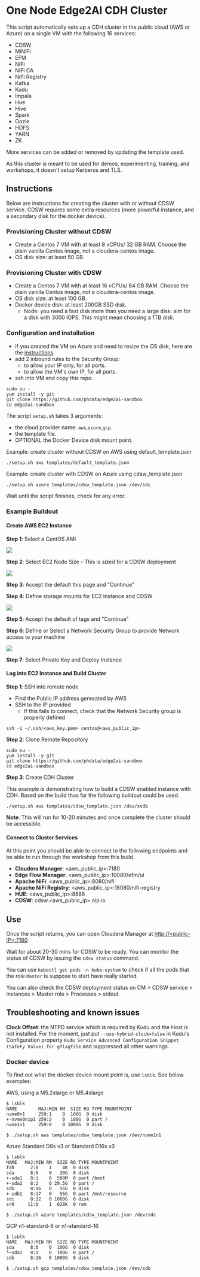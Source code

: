 # One Node Edge2AI CDH Cluster

This script automatically sets up a CDH cluster in the public cloud (AWS or Azure) on a single VM with the following 16 services:

- CDSW
- MiNiFi
- EFM
- NiFi
- NiFi CA
- NiFi Registry
- Kafka
- Kudu
- Impala
- Hue
- Hive
- Spark
- Oozie
- HDFS
- YARN
- ZK

More services can be added or removed by updating the template used.

As this cluster is meant to be used for demos, experimenting, training, and workshops, it doesn't setup Kerberos and TLS.

## Instructions

Below are instructions for creating the cluster with or without CDSW service. CDSW requires some extra resources (more powerful instance, and a secondary disk for the docker device).

### Provisioning Cluster without CDSW

- Create a Centos 7 VM with at least 8 vCPUs/ 32 GB RAM. Choose the plain vanilla Centos image, not a cloudera-centos image.
- OS disk size: at least 50 GB.

### Provisioning Cluster with CDSW

- Create a Centos 7 VM with at least 16 vCPUs/ 64 GB RAM. Choose the plain vanilla Centos image, not a cloudera-centos image.
- OS disk size: at least 100 GB.
- Docker device disk: at least 200GB SSD disk.
  - Node: you need a fast disk more than you need a large disk: aim for a disk with 3000 IOPS. This might mean choosing a 1TB disk.

### Configuration and installation

- If you created the VM on Azure and need to resize the OS disk, here are the [instructions](scripts/how-to-resize-os-disk.md).
- add 2 inbound rules to the Security Group:
  - to allow your IP only, for all ports.
  - to allow the VM's own IP, for all ports.
- ssh into VM and copy this repo.

```
sudo su -
yum install -y git
git clone https://github.com/phdata/edge2ai-sandbox
cd edge2ai-sandbox
```

The script `setup.sh` takes 3 arguments:
- the cloud provider name: `aws`,`azure`,`gcp`.
- the template file.
- OPTIONAL the Docker Device disk mount point.

Example: create cluster without CDSW on AWS using default_template.json
```
./setup.sh aws templates/default_template.json
```

Example: create cluster with CDSW on Azure using cdsw_template.json
```
./setup.sh azure templates/cdsw_template.json /dev/sdc
```

Wait until the script finishes, check for any error.

### Example Buildout

#### Create AWS EC2 Instance

**Step 1**: Select a CentOS AMI

![](images/aws_ami_selection.png)

**Step 2**: Select EC2 Node Size - This is sized for a CDSW deployment

![](images/ec2_sizing.png)

**Step 3**: Accept the default this page and "Continue"

**Step 4**: Define storage mounts for EC2 Instance and CDSW

![](images/ec2_storage.png)

**Step 5**: Accept the default of tags and "Continue"

**Step 6**: Define or Select a Network Security Group to provide Network access to your machine

![](images/network_security_group.png)

**Step 7**: Select Private Key and Deploy Instance

#### Log into EC2 Instance and Build Cluster

**Step 1**: SSH into remote node

- Find the Public IP address generated by AWS
- SSH to the IP provided
  - If this fails to connect, check that the Network Security group is properly defined

```
ssh -i ~/.ssh/<aws_key.pem> centos@<aws_public_ip>
```

**Step 2**: Clone Remote Repository

```
sudo su -
yum install -y git
git clone https://github.com/phdata/edge2ai-sandbox
cd edge2ai-sandbox
```

**Step 3**: Create CDH Cluster

This example is demonstrating how to build a CDSW enabled instance with CDH. Based on the build thus far the following buildout could be used.

```
./setup.sh aws templates/cdsw_template.json /dev/xvdb
```

**Note**: This will run for 10-20 minutes and once complete the cluster should be accessible.

#### Connect to Cluster Services

At this point you should be able to connect to the following endpoints and be able to run through the workshop from this build.

- **Cloudera Manager**: <aws_public_ip>:7180
- **Edge Flow Manager**: <aws_public_ip>:10080/efm/ui
- **Apache NiFi**: <aws_public_ip>:8080/nifi
- **Apache NiFi Registry**: <aws_public_ip>:18080/nifi-registry
- **HUE**: <aws_public_ip>:8888
- **CDSW**: cdsw.<aws_public_ip>.nip.io


## Use

Once the script returns, you can open Cloudera Manager at [http://<public-IP\>:7180](http://<public-IP>:7180)

Wait for about 20-30 mins for CDSW to be ready. You can monitor the status of CDSW by issuing the `cdsw status` command.

You can use `kubectl get pods -n kube-system` to check if all the pods that the role `Master` is suppose to start have really started.

You can also check the CDSW deployment status on CM > CDSW service > Instances > Master role > Processes > stdout.

## Troubleshooting and known issues

**Clock Offset**: the NTPD service which is required by Kudu and the Host is not installed. For the moment, just put
`--use-hybrid-clock=false`  in Kudu's Configuration property `Kudu Service Advanced Configuration Snippet (Safety Valve) for gflagfile` and suppressed all other warnings.

### Docker device

To find out what the docker device mount point is, use `lsblk`. See below examples:


AWS, using a M5.2xlarge or M5.4xlarge
```
$ lsblk
NAME        MAJ:MIN RM  SIZE RO TYPE MOUNTPOINT
nvme0n1     259:1    0  100G  0 disk
+-nvme0n1p1 259:2    0  100G  0 part /
nvme1n1     259:0    0 1000G  0 disk

$ ./setup.sh aws templates/cdsw_template.json /dev/nvme1n1
```

Azure Standard D8s v3 or Standard D16s v3
```
$ lsblk
NAME   MAJ:MIN RM  SIZE RO TYPE MOUNTPOINT
fd0      2:0    1    4K  0 disk
sda      8:0    0   30G  0 disk
+-sda1   8:1    0  500M  0 part /boot
+-sda2   8:2    0 29.5G  0 part /
sdb      8:16   0   56G  0 disk
+-sdb1   8:17   0   56G  0 part /mnt/resource
sdc      8:32   0 1000G  0 disk
sr0     11:0    1  628K  0 rom

$ ./setup.sh azure templates/cdsw_template.json /dev/sdc
```

GCP n1-standard-8 or n1-standard-16
```
$ lsblk
NAME   MAJ:MIN RM  SIZE RO TYPE MOUNTPOINT
sda      8:0    0  100G  0 disk
└─sda1   8:1    0  100G  0 part /
sdb      8:16   0 1000G  0 disk

$ ./setup.sh gcp templates/cdsw_template.json /dev/sdb
```
